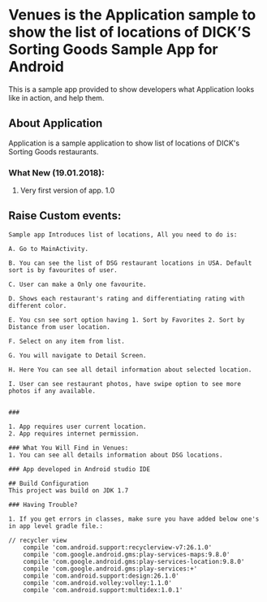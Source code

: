 # Venues is the Application sample to show the list of locations of DICK’S Sorting Goods Sample App for Android

This is a sample app provided to show developers what Application looks like in action, and help them.

## About Application

Application is a sample application to show list of locations of DICK's Sorting Goods restaurants.


### What New (19.01.2018):
1. Very first version of app. 1.0

## Raise Custom events:
```
Sample app Introduces list of locations, All you need to do is:

A. Go to MainActivity.

B. You can see the list of DSG restaurant locations in USA. Default sort is by favourites of user.

C. User can make a Only one favourite.

D. Shows each restaurant's rating and differentiating rating with different color.

E. You csn see sort option having 1. Sort by Favorites 2. Sort by Distance from user location.

F. Select on any item from list.

G. You will navigate to Detail Screen.

H. Here You can see all detail information about selected location.

I. User can see restaurant photos, have swipe option to see more photos if any available.


###

1. App requires user current location.
2. App requires internet permission.

### What You Will Find in Venues:
1. You can see all details information about DSG locations.

### App developed in Android studio IDE

## Build Configuration
This project was build on JDK 1.7

### Having Trouble?

1. If you get errors in classes, make sure you have added below one's in app level gradle file.:

// recycler view
    compile 'com.android.support:recyclerview-v7:26.1.0'
    compile 'com.google.android.gms:play-services-maps:9.8.0'
    compile 'com.google.android.gms:play-services-location:9.8.0'
    compile 'com.google.android.gms:play-services:+'
    compile 'com.android.support:design:26.1.0'
    compile 'com.android.volley:volley:1.1.0'
    compile 'com.android.support:multidex:1.0.1'





